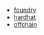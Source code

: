 - [foundry](./foundry/README.md)
- [hardhat](./hardhat/README.md)
- [offchain](./offchain/README.md)
